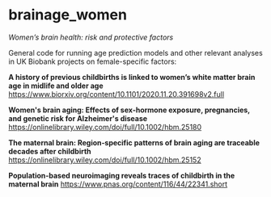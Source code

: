 # brainage_women
_Women’s brain health: risk and protective factors_

General code for running age prediction models and other relevant analyses in UK Biobank projects on female-specific factors:

**A history of previous childbirths is linked to women’s white matter brain age in midlife and older age**
https://www.biorxiv.org/content/10.1101/2020.11.20.391698v2.full

**Women's brain aging: Effects of sex‐hormone exposure, pregnancies, and genetic risk for Alzheimer's disease**
https://onlinelibrary.wiley.com/doi/full/10.1002/hbm.25180

**The maternal brain: Region‐specific patterns of brain aging are traceable decades after childbirth**
https://onlinelibrary.wiley.com/doi/full/10.1002/hbm.25152

**Population-based neuroimaging reveals traces of childbirth in the maternal brain**
https://www.pnas.org/content/116/44/22341.short

